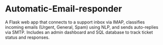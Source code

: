 # Automatic-Email-responder
A Flask web app that connects to a support inbox via IMAP, classifies incoming emails (Urgent, General, Spam) using NLP, and sends auto-replies via SMTP. Includes an admin dashboard and SQL database to track ticket status and responses.
